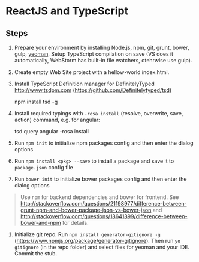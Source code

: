 ﻿ReactJS and TypeScript
===========

Steps
------
1. Prepare your environment by installing Node.js, npm, git, grunt, bower, gulp, [yeoman](http://yeoman.io/codelab/setup.html). 
Setup TypeScript compilation on save (VS does it automatically, WebStorm has built-in file watchers, otehrwise use gulp).
1. Create empty Web Site project with a hellow-world index.html.
1. Install TypeScript Definition manager for DefinitelyTyped 
http://www.tsdpm.com (https://github.com/Definitelytyped/tsd)

    npm install tsd -g
1. Install required typings with `-rosa install` (resolve, overwrite, save, action) command, e.g. for angular: 

    tsd query angular -rosa install

1. Run  `npm init` to initialize npm packages config and then enter the dialog options
1. Run `npm install <pkg> --save` to install a package and save it to `package.json` config file
1. Run  `bower init` to initialize bower packages config and then enter the dialog options

> Use `npm` for backend dependencies and bower for frontend. See http://stackoverflow.com/questions/21198977/difference-between-grunt-npm-and-bower-package-json-vs-bower-json
and http://stackoverflow.com/questions/18641899/difference-between-bower-and-npm for details.

1. Initialize git repo. Run `npm install generator-gitignore -g` (https://www.npmjs.org/package/generator-gitignore). 
Then run `yo gitignore` (in the repo folder) and select files for yeoman and your IDE. Commit the stub.

